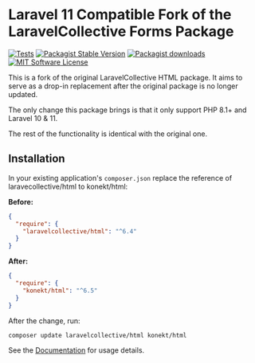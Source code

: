 # Laravel 11 Compatible Fork of the LaravelCollective Forms Package

[![Tests](https://img.shields.io/github/actions/workflow/status/artkonekt/html/tests.yml?branch=master&label=tests&style=flat-square)](https://github.com/artkonekt/html/actions?query=workflow%3Atests)
[![Packagist Stable Version](https://img.shields.io/packagist/v/konekt/html.svg?style=flat-square&label=stable)](https://packagist.org/packages/konekt/html)
[![Packagist downloads](https://img.shields.io/packagist/dt/konekt/html.svg?style=flat-square)](https://packagist.org/packages/konekt/html)
[![MIT Software License](https://img.shields.io/badge/license-MIT-blue.svg?style=flat-square)](LICENSE.txt)

This is a fork of the original LaravelCollective HTML package.
It aims to serve as a drop-in replacement after the original package is no longer updated.

The only change this package brings is that it only support PHP 8.1+ and Laravel 10 & 11.

The rest of the functionality is identical with the original one.

## Installation

In your existing application's `composer.json` replace the reference of laravecollective/html to konekt/html:

**Before:**

```json
{
  "require": {
    "laravelcollective/html": "^6.4"
  }
}
```

**After:**

```json
{
  "require": {
    "konekt/html": "^6.5"
  }
}
```

After the change, run:

```bash
composer update laravelcollective/html konekt/html
``` 

See the [Documentation](https://laravelcollective.com/docs) for usage details.
